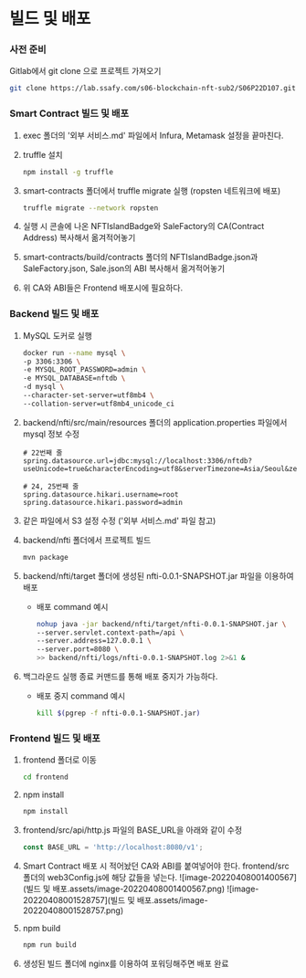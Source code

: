 # 빌드 및 배포

### 사전 준비

Gitlab에서 git clone 으로 프로젝트 가져오기
```bash
git clone https://lab.ssafy.com/s06-blockchain-nft-sub2/S06P22D107.git
```



### Smart Contract 빌드 및 배포

1. exec 폴더의 '외부 서비스.md' 파일에서 Infura, Metamask 설정을 끝마친다.

2. truffle 설치
   ```bash
   npm install -g truffle
   ```

3. smart-contracts 폴더에서 truffle migrate 실행 (ropsten 네트워크에 배포)
   ```bash
   truffle migrate --network ropsten
   ```

4. 실행 시 콘솔에 나온 NFTIslandBadge와 SaleFactory의 CA(Contract Address) 복사해서 옮겨적어놓기

5. smart-contracts/build/contracts 폴더의 NFTIslandBadge.json과 SaleFactory.json, Sale.json의 ABI 복사해서 옮겨적어놓기

6. 위 CA와 ABI들은 Frontend 배포시에 필요하다.



### Backend 빌드 및 배포

1. MySQL 도커로 실행
   ```bash
   docker run --name mysql \
   -p 3306:3306 \
   -e MYSQL_ROOT_PASSWORD=admin \
   -e MYSQL_DATABASE=nftdb \
   -d mysql \
   --character-set-server=utf8mb4 \
   --collation-server=utf8mb4_unicode_ci
   ```

2. backend/nfti/src/main/resources 폴더의 application.properties 파일에서 mysql 정보 수정
   ```properties
   # 22번째 줄
   spring.datasource.url=jdbc:mysql://localhost:3306/nftdb?useUnicode=true&characterEncoding=utf8&serverTimezone=Asia/Seoul&zeroDateTimeBehavior=convertToNull&rewriteBatchedStatements=true
   
   # 24, 25번째 줄
   spring.datasource.hikari.username=root
   spring.datasource.hikari.password=admin
   ```

3. 같은 파일에서 S3 설정 수정 ('외부 서비스.md' 파일 참고)

4. backend/nfti 폴더에서 프로젝트 빌드
   ```bash
   mvn package
   ```
   
5. backend/nfti/target 폴더에 생성된 nfti-0.0.1-SNAPSHOT.jar 파일을 이용하여 배포

   * 배포 command 예시
     ```bash
     nohup java -jar backend/nfti/target/nfti-0.0.1-SNAPSHOT.jar \
     --server.servlet.context-path=/api \
     --server.address=127.0.0.1 \
     --server.port=8080 \
     >> backend/nfti/logs/nfti-0.0.1-SNAPSHOT.log 2>&1 &
     ```

6. 백그라운드 실행 종료 커맨드를 통해 배포 중지가 가능하다.

   * 배포 중지 command 예시
     ```bash
     kill $(pgrep -f nfti-0.0.1-SNAPSHOT.jar)
     ```



### Frontend 빌드 및 배포

1. frontend 폴더로 이동

   ```bash
   cd frontend
   ```

2. npm install
   ```bash
   npm install
   ```

3. frontend/src/api/http.js 파일의 BASE_URL을 아래와 같이 수정
   ```js
   const BASE_URL = 'http://localhost:8080/v1';
   ```

4. Smart Contract 배포 시 적어놨던 CA와 ABI를 붙여넣어야 한다.
   frontend/src 폴더의 web3Config.js에 해당 값들을 넣는다.
   ![image-20220408001400567](빌드 및 배포.assets/image-20220408001400567.png)
   ![image-20220408001528757](빌드 및 배포.assets/image-20220408001528757.png)

5. npm build

   ```bash
   npm run build
   ```

6. 생성된 빌드 폴더에 nginx를 이용하여 포워딩해주면 배포 완료
